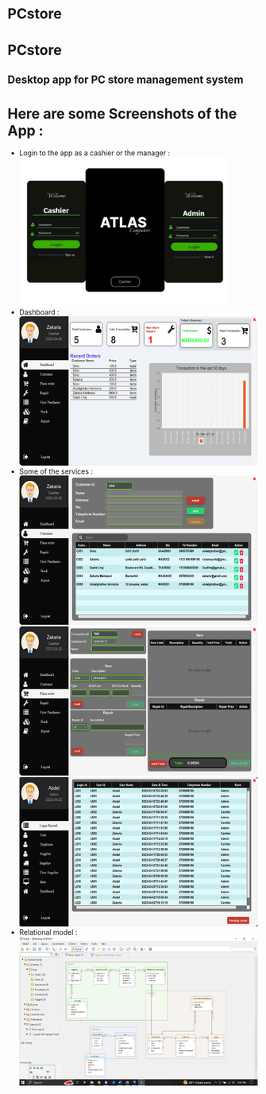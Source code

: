 # PCstore
# PCstore
## Desktop app for PC store management system  <br/>
 # Here are some Screenshots of the App : <br/>
 - Login to the app as a cashier or the manager : <br/>
<img src="./Store/atlas.jpg" alt="index1" height="300px"/> <br/>
 - Dashboard : <br/>
<img src="./Store/3.png" alt="index1" height="300px"/> <br/>
 - Some of the services : <br/>
<img src="./Store/4.png" alt="index1" height="300px"/> <br/>
<img src="./Store/5.png" alt="index1" height="300px"/> <br/>
<img src="./Store/6.png" alt="index1" height="300px"/> <br/>
 - Relational model : <br/>
 <img src="./Store/MCD.png" alt="index1" height="300px"/> <br/>
